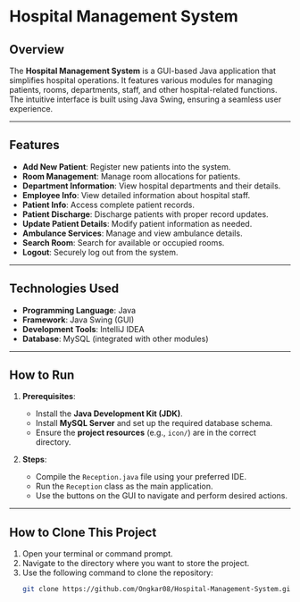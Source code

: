 # Hospital Management System

## Overview
The **Hospital Management System** is a GUI-based Java application that simplifies hospital operations. It features various modules for managing patients, rooms, departments, staff, and other hospital-related functions. The intuitive interface is built using Java Swing, ensuring a seamless user experience.

---

## Features
- **Add New Patient**: Register new patients into the system.
- **Room Management**: Manage room allocations for patients.
- **Department Information**: View hospital departments and their details.
- **Employee Info**: View detailed information about hospital staff.
- **Patient Info**: Access complete patient records.
- **Patient Discharge**: Discharge patients with proper record updates.
- **Update Patient Details**: Modify patient information as needed.
- **Ambulance Services**: Manage and view ambulance details.
- **Search Room**: Search for available or occupied rooms.
- **Logout**: Securely log out from the system.

---

## Technologies Used
- **Programming Language**: Java
- **Framework**: Java Swing (GUI)
- **Development Tools**: IntelliJ IDEA
- **Database**: MySQL (integrated with other modules)

---

## How to Run
1. **Prerequisites**:
   - Install the **Java Development Kit (JDK)**.
   - Install **MySQL Server** and set up the required database schema.
   - Ensure the **project resources** (e.g., `icon/`) are in the correct directory.

2. **Steps**:
   - Compile the `Reception.java` file using your preferred IDE.
   - Run the `Reception` class as the main application.
   - Use the buttons on the GUI to navigate and perform desired actions.

---

## How to Clone This Project
1. Open your terminal or command prompt.  
2. Navigate to the directory where you want to store the project.  
3. Use the following command to clone the repository:  
   ```bash
   git clone https://github.com/Ongkar08/Hospital-Management-System.git
